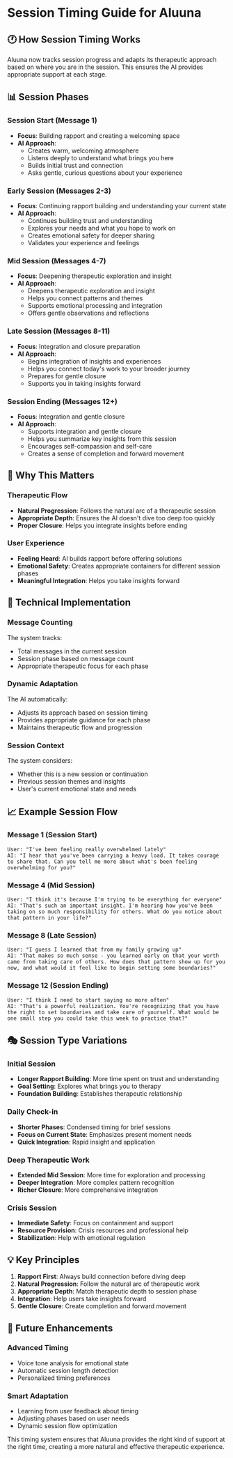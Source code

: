 # Session Timing Guide for Aluuna

## 🕐 **How Session Timing Works**

Aluuna now tracks session progress and adapts its therapeutic approach based on where you are in the session. This ensures the AI provides appropriate support at each stage.

## 📊 **Session Phases**

### **Session Start (Message 1)**
- **Focus**: Building rapport and creating a welcoming space
- **AI Approach**: 
  - Creates warm, welcoming atmosphere
  - Listens deeply to understand what brings you here
  - Builds initial trust and connection
  - Asks gentle, curious questions about your experience

### **Early Session (Messages 2-3)**
- **Focus**: Continuing rapport building and understanding your current state
- **AI Approach**:
  - Continues building trust and understanding
  - Explores your needs and what you hope to work on
  - Creates emotional safety for deeper sharing
  - Validates your experience and feelings

### **Mid Session (Messages 4-7)**
- **Focus**: Deepening therapeutic exploration and insight
- **AI Approach**:
  - Deepens therapeutic exploration and insight
  - Helps you connect patterns and themes
  - Supports emotional processing and integration
  - Offers gentle observations and reflections

### **Late Session (Messages 8-11)**
- **Focus**: Integration and closure preparation
- **AI Approach**:
  - Begins integration of insights and experiences
  - Helps you connect today's work to your broader journey
  - Prepares for gentle closure
  - Supports you in taking insights forward

### **Session Ending (Messages 12+)**
- **Focus**: Integration and gentle closure
- **AI Approach**:
  - Supports integration and gentle closure
  - Helps you summarize key insights from this session
  - Encourages self-compassion and self-care
  - Creates a sense of completion and forward movement

## 🎯 **Why This Matters**

### **Therapeutic Flow**
- **Natural Progression**: Follows the natural arc of a therapeutic session
- **Appropriate Depth**: Ensures the AI doesn't dive too deep too quickly
- **Proper Closure**: Helps you integrate insights before ending

### **User Experience**
- **Feeling Heard**: AI builds rapport before offering solutions
- **Emotional Safety**: Creates appropriate containers for different session phases
- **Meaningful Integration**: Helps you take insights forward

## 🔧 **Technical Implementation**

### **Message Counting**
The system tracks:
- Total messages in the current session
- Session phase based on message count
- Appropriate therapeutic focus for each phase

### **Dynamic Adaptation**
The AI automatically:
- Adjusts its approach based on session timing
- Provides appropriate guidance for each phase
- Maintains therapeutic flow and progression

### **Session Context**
The system considers:
- Whether this is a new session or continuation
- Previous session themes and insights
- User's current emotional state and needs

## 📈 **Example Session Flow**

### **Message 1 (Session Start)**
```
User: "I've been feeling really overwhelmed lately"
AI: "I hear that you've been carrying a heavy load. It takes courage to share that. Can you tell me more about what's been feeling overwhelming for you?"
```

### **Message 4 (Mid Session)**
```
User: "I think it's because I'm trying to be everything for everyone"
AI: "That's such an important insight. I'm hearing how you've been taking on so much responsibility for others. What do you notice about that pattern in your life?"
```

### **Message 8 (Late Session)**
```
User: "I guess I learned that from my family growing up"
AI: "That makes so much sense - you learned early on that your worth came from taking care of others. How does that pattern show up for you now, and what would it feel like to begin setting some boundaries?"
```

### **Message 12 (Session Ending)**
```
User: "I think I need to start saying no more often"
AI: "That's a powerful realization. You're recognizing that you have the right to set boundaries and take care of yourself. What would be one small step you could take this week to practice that?"
```

## 🎭 **Session Type Variations**

### **Initial Session**
- **Longer Rapport Building**: More time spent on trust and understanding
- **Goal Setting**: Explores what brings you to therapy
- **Foundation Building**: Establishes therapeutic relationship

### **Daily Check-in**
- **Shorter Phases**: Condensed timing for brief sessions
- **Focus on Current State**: Emphasizes present moment needs
- **Quick Integration**: Rapid insight and application

### **Deep Therapeutic Work**
- **Extended Mid Session**: More time for exploration and processing
- **Deeper Integration**: More complex pattern recognition
- **Richer Closure**: More comprehensive integration

### **Crisis Session**
- **Immediate Safety**: Focus on containment and support
- **Resource Provision**: Crisis resources and professional help
- **Stabilization**: Help with emotional regulation

## 💡 **Key Principles**

1. **Rapport First**: Always build connection before diving deep
2. **Natural Progression**: Follow the natural arc of therapeutic work
3. **Appropriate Depth**: Match therapeutic depth to session phase
4. **Integration**: Help users take insights forward
5. **Gentle Closure**: Create completion and forward movement

## 🔮 **Future Enhancements**

### **Advanced Timing**
- Voice tone analysis for emotional state
- Automatic session length detection
- Personalized timing preferences

### **Smart Adaptation**
- Learning from user feedback about timing
- Adjusting phases based on user needs
- Dynamic session flow optimization

This timing system ensures that Aluuna provides the right kind of support at the right time, creating a more natural and effective therapeutic experience. 